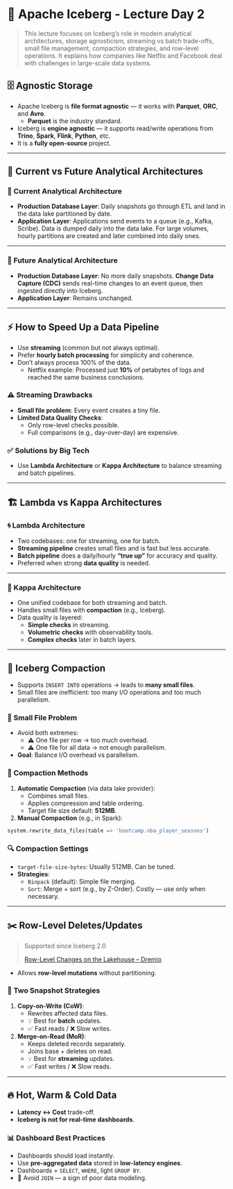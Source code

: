 # 🧊 Apache Iceberg - Lecture Day 2

> This lecture focuses on Iceberg’s role in modern analytical architectures, storage agnosticism, streaming vs batch trade-offs, small file management, compaction strategies, and row-level operations. It explains how companies like Netflix and Facebook deal with challenges in large-scale data systems.
> 

## 🗄️ Agnostic Storage

- Apache Iceberg is **file format agnostic** — it works with **Parquet**, **ORC**, and **Avro**.
    - **Parquet** is the industry standard.
- Iceberg is **engine agnostic** — it supports read/write operations from **Trino**, **Spark**, **Flink**, **Python**, etc.
- It is a **fully open-source** project.

---

## 🧱 Current vs Future Analytical Architectures

### 📅 Current Analytical Architecture

- **Production Database Layer**: Daily snapshots go through ETL and land in the data lake partitioned by date.
- **Application Layer**: Applications send events to a queue (e.g., Kafka, Scribe). Data is dumped daily into the data lake. For large volumes, hourly partitions are created and later combined into daily ones.

---

### 🔮 Future Analytical Architecture

- **Production Database Layer**: No more daily snapshots. **Change Data Capture (CDC)** sends real-time changes to an event queue, then ingested directly into Iceberg.
- **Application Layer**: Remains unchanged.

---

## ⚡ How to Speed Up a Data Pipeline

- Use **streaming** (common but not always optimal).
- Prefer **hourly batch processing** for simplicity and coherence.
- Don’t always process 100% of the data.
    - Netflix example: Processed just **10%** of petabytes of logs and reached the same business conclusions.

### ⚠️ Streaming Drawbacks

- **Small file problem**: Every event creates a tiny file.
- **Limited Data Quality Checks**:
    - Only row-level checks possible.
    - Full comparisons (e.g., day-over-day) are expensive.

### ✅ Solutions by Big Tech

- Use **Lambda Architecture** or **Kappa Architecture** to balance streaming and batch pipelines.

---

## 🏗️ Lambda vs Kappa Architectures

### 🌀 Lambda Architecture

- Two codebases: one for streaming, one for batch.
- **Streaming pipeline** creates small files and is fast but less accurate.
- **Batch pipeline** does a daily/hourly **“true up”** for accuracy and quality.
- Preferred when strong **data quality** is needed.

---

### 🔁 Kappa Architecture

- One unified codebase for both streaming and batch.
- Handles small files with **compaction** (e.g., Iceberg).
- Data quality is layered:
    - **Simple checks** in streaming.
    - **Volumetric checks** with observability tools.
    - **Complex checks** later in batch layers.

---

## 🧼 Iceberg Compaction

- Supports `INSERT INTO` operations → leads to **many small files**.
- Small files are inefficient: too many I/O operations and too much parallelism.

### 🧩 Small File Problem

- Avoid both extremes:
    - ⚠️ One file per row → too much overhead.
    - ⚠️ One file for all data → not enough parallelism.
- **Goal**: Balance I/O overhead vs parallelism.

### 🔧 Compaction Methods

1. **Automatic Compaction** (via data lake provider):
    - Combines small files.
    - Applies compression and table ordering.
    - Target file size default: **512MB**.
2. **Manual Compaction** (e.g., in Spark):

```python
system.rewrite_data_files(table => 'bootcamp.nba_player_seasons')

```

### 🔍 Compaction Settings

- `target-file-size-bytes`: Usually 512MB. Can be tuned.
- **Strategies**:
    - `Binpack` (default): Simple file merging.
    - `Sort`: Merge + sort (e.g., by Z-Order). Costly — use only when necessary.

---

## ✂️ Row-Level Deletes/Updates

> Supported since Iceberg 2.0
> 
> 
> [Row-Level Changes on the Lakehouse – Dremio](https://www.dremio.com/blog/row-level-changes-on-the-lakehouse-copy-on-write-vs-merge-on-read-in-apache-iceberg/)
> 
- Allows **row-level mutations** without partitioning.

### 🧠 Two Snapshot Strategies

1. **Copy-on-Write (CoW)**:
    - Rewrites affected data files.
    - 💡 Best for **batch** updates.
    - ✅ Fast reads / ❌ Slow writes.
2. **Merge-on-Read (MoR)**:
    - Keeps deleted records separately.
    - Joins base + deletes on read.
    - 💡 Best for **streaming** updates.
    - ✅ Fast writes / ❌ Slow reads.

---

## 🔥 Hot, Warm & Cold Data

- **Latency ↔ Cost** trade-off.
- **Iceberg is not for real-time dashboards**.

### 📊 Dashboard Best Practices

- Dashboards should load instantly.
- Use **pre-aggregated data** stored in **low-latency engines**.
- Dashboards = `SELECT`, `WHERE`, light `GROUP BY`.
- 🚫 Avoid `JOIN` — a sign of poor data modeling.

